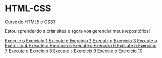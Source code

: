 # HTML-CSS
 Curso de HTML5 e CSS3 

Estou aprendendo a criar sites e agora vou gerenciar meus repositórios!

<a href="https://ramonlopes647.github.io/HTML-CSS/Exercicios/Desafios/Ex001/index.html">Execute o Exercicio 1 <a>
<a href="https://ramonlopes647.github.io/HTML-CSS/Exercicios/Desafios/Ex002/index.html">Execute o Exercicio 2 <a>
<a href="https://ramonlopes647.github.io/HTML-CSS/Exercicios/Desafios/Ex003/index.html">Execute o Exercicio 3 <a>
<a href="https://ramonlopes647.github.io/HTML-CSS/Exercicios/Desafios/Ex004/index.html">Execute o Exercicio 4 <a>
<a href="https://ramonlopes647.github.io/HTML-CSS/Exercicios/Desafios/Ex005/index.html">Execute o Exercicio 5 <a>
<a href="https://ramonlopes647.github.io/HTML-CSS/Exercicios/Desafios/Ex006/index.html">Execute o Exercicio 6 <a>
<a href="https://ramonlopes647.github.io/HTML-CSS/Exercicios/Desafios/Ex007/index.html">Execute o Exercicio 7 <a>
<a href="https://ramonlopes647.github.io/HTML-CSS/Exercicios/Desafios/Ex008/index.html">Execute o Exercicio 8 <a>
<a href="https://ramonlopes647.github.io/HTML-CSS/Exercicios/Desafios/Ex009/index.html">Execute o Exercicio 9 <a>
<a href="https://ramonlopes647.github.io/HTML-CSS/Exercicios/Desafios/Ex010/android.html">Execute o Exercicio 10 <a>